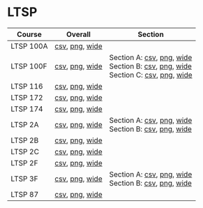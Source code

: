 # LTSP

| Course | Overall | Section |
| ------ | ------- | ------- |
| LTSP 100A | [csv](https://github.com/UCSD-Historical-Enrollment-Data/2025Fall/blob/main/overall/LTSP%20100A.csv), [png](https://raw.githubusercontent.com/UCSD-Historical-Enrollment-Data/2025Fall/main/plot_overall/LTSP%20100A.png), [wide](https://raw.githubusercontent.com/UCSD-Historical-Enrollment-Data/2025Fall/main/plot_overall_wide/LTSP%20100A.png) |  |
| LTSP 100F | [csv](https://github.com/UCSD-Historical-Enrollment-Data/2025Fall/blob/main/overall/LTSP%20100F.csv), [png](https://raw.githubusercontent.com/UCSD-Historical-Enrollment-Data/2025Fall/main/plot_overall/LTSP%20100F.png), [wide](https://raw.githubusercontent.com/UCSD-Historical-Enrollment-Data/2025Fall/main/plot_overall_wide/LTSP%20100F.png) | Section A: [csv](https://github.com/UCSD-Historical-Enrollment-Data/2025Fall/blob/main/section/LTSP%20100F_A.csv), [png](https://raw.githubusercontent.com/UCSD-Historical-Enrollment-Data/2025Fall/main/plot_section/LTSP%20100F_A.png), [wide](https://raw.githubusercontent.com/UCSD-Historical-Enrollment-Data/2025Fall/main/plot_section_wide/LTSP%20100F_A.png)<br>Section B: [csv](https://github.com/UCSD-Historical-Enrollment-Data/2025Fall/blob/main/section/LTSP%20100F_B.csv), [png](https://raw.githubusercontent.com/UCSD-Historical-Enrollment-Data/2025Fall/main/plot_section/LTSP%20100F_B.png), [wide](https://raw.githubusercontent.com/UCSD-Historical-Enrollment-Data/2025Fall/main/plot_section_wide/LTSP%20100F_B.png)<br>Section C: [csv](https://github.com/UCSD-Historical-Enrollment-Data/2025Fall/blob/main/section/LTSP%20100F_C.csv), [png](https://raw.githubusercontent.com/UCSD-Historical-Enrollment-Data/2025Fall/main/plot_section/LTSP%20100F_C.png), [wide](https://raw.githubusercontent.com/UCSD-Historical-Enrollment-Data/2025Fall/main/plot_section_wide/LTSP%20100F_C.png) |
| LTSP 116 | [csv](https://github.com/UCSD-Historical-Enrollment-Data/2025Fall/blob/main/overall/LTSP%20116.csv), [png](https://raw.githubusercontent.com/UCSD-Historical-Enrollment-Data/2025Fall/main/plot_overall/LTSP%20116.png), [wide](https://raw.githubusercontent.com/UCSD-Historical-Enrollment-Data/2025Fall/main/plot_overall_wide/LTSP%20116.png) |  |
| LTSP 172 | [csv](https://github.com/UCSD-Historical-Enrollment-Data/2025Fall/blob/main/overall/LTSP%20172.csv), [png](https://raw.githubusercontent.com/UCSD-Historical-Enrollment-Data/2025Fall/main/plot_overall/LTSP%20172.png), [wide](https://raw.githubusercontent.com/UCSD-Historical-Enrollment-Data/2025Fall/main/plot_overall_wide/LTSP%20172.png) |  |
| LTSP 174 | [csv](https://github.com/UCSD-Historical-Enrollment-Data/2025Fall/blob/main/overall/LTSP%20174.csv), [png](https://raw.githubusercontent.com/UCSD-Historical-Enrollment-Data/2025Fall/main/plot_overall/LTSP%20174.png), [wide](https://raw.githubusercontent.com/UCSD-Historical-Enrollment-Data/2025Fall/main/plot_overall_wide/LTSP%20174.png) |  |
| LTSP 2A | [csv](https://github.com/UCSD-Historical-Enrollment-Data/2025Fall/blob/main/overall/LTSP%202A.csv), [png](https://raw.githubusercontent.com/UCSD-Historical-Enrollment-Data/2025Fall/main/plot_overall/LTSP%202A.png), [wide](https://raw.githubusercontent.com/UCSD-Historical-Enrollment-Data/2025Fall/main/plot_overall_wide/LTSP%202A.png) | Section A: [csv](https://github.com/UCSD-Historical-Enrollment-Data/2025Fall/blob/main/section/LTSP%202A_A.csv), [png](https://raw.githubusercontent.com/UCSD-Historical-Enrollment-Data/2025Fall/main/plot_section/LTSP%202A_A.png), [wide](https://raw.githubusercontent.com/UCSD-Historical-Enrollment-Data/2025Fall/main/plot_section_wide/LTSP%202A_A.png)<br>Section B: [csv](https://github.com/UCSD-Historical-Enrollment-Data/2025Fall/blob/main/section/LTSP%202A_B.csv), [png](https://raw.githubusercontent.com/UCSD-Historical-Enrollment-Data/2025Fall/main/plot_section/LTSP%202A_B.png), [wide](https://raw.githubusercontent.com/UCSD-Historical-Enrollment-Data/2025Fall/main/plot_section_wide/LTSP%202A_B.png) |
| LTSP 2B | [csv](https://github.com/UCSD-Historical-Enrollment-Data/2025Fall/blob/main/overall/LTSP%202B.csv), [png](https://raw.githubusercontent.com/UCSD-Historical-Enrollment-Data/2025Fall/main/plot_overall/LTSP%202B.png), [wide](https://raw.githubusercontent.com/UCSD-Historical-Enrollment-Data/2025Fall/main/plot_overall_wide/LTSP%202B.png) |  |
| LTSP 2C | [csv](https://github.com/UCSD-Historical-Enrollment-Data/2025Fall/blob/main/overall/LTSP%202C.csv), [png](https://raw.githubusercontent.com/UCSD-Historical-Enrollment-Data/2025Fall/main/plot_overall/LTSP%202C.png), [wide](https://raw.githubusercontent.com/UCSD-Historical-Enrollment-Data/2025Fall/main/plot_overall_wide/LTSP%202C.png) |  |
| LTSP 2F | [csv](https://github.com/UCSD-Historical-Enrollment-Data/2025Fall/blob/main/overall/LTSP%202F.csv), [png](https://raw.githubusercontent.com/UCSD-Historical-Enrollment-Data/2025Fall/main/plot_overall/LTSP%202F.png), [wide](https://raw.githubusercontent.com/UCSD-Historical-Enrollment-Data/2025Fall/main/plot_overall_wide/LTSP%202F.png) |  |
| LTSP 3F | [csv](https://github.com/UCSD-Historical-Enrollment-Data/2025Fall/blob/main/overall/LTSP%203F.csv), [png](https://raw.githubusercontent.com/UCSD-Historical-Enrollment-Data/2025Fall/main/plot_overall/LTSP%203F.png), [wide](https://raw.githubusercontent.com/UCSD-Historical-Enrollment-Data/2025Fall/main/plot_overall_wide/LTSP%203F.png) | Section A: [csv](https://github.com/UCSD-Historical-Enrollment-Data/2025Fall/blob/main/section/LTSP%203F_A.csv), [png](https://raw.githubusercontent.com/UCSD-Historical-Enrollment-Data/2025Fall/main/plot_section/LTSP%203F_A.png), [wide](https://raw.githubusercontent.com/UCSD-Historical-Enrollment-Data/2025Fall/main/plot_section_wide/LTSP%203F_A.png)<br>Section B: [csv](https://github.com/UCSD-Historical-Enrollment-Data/2025Fall/blob/main/section/LTSP%203F_B.csv), [png](https://raw.githubusercontent.com/UCSD-Historical-Enrollment-Data/2025Fall/main/plot_section/LTSP%203F_B.png), [wide](https://raw.githubusercontent.com/UCSD-Historical-Enrollment-Data/2025Fall/main/plot_section_wide/LTSP%203F_B.png) |
| LTSP 87 | [csv](https://github.com/UCSD-Historical-Enrollment-Data/2025Fall/blob/main/overall/LTSP%2087.csv), [png](https://raw.githubusercontent.com/UCSD-Historical-Enrollment-Data/2025Fall/main/plot_overall/LTSP%2087.png), [wide](https://raw.githubusercontent.com/UCSD-Historical-Enrollment-Data/2025Fall/main/plot_overall_wide/LTSP%2087.png) |  |
